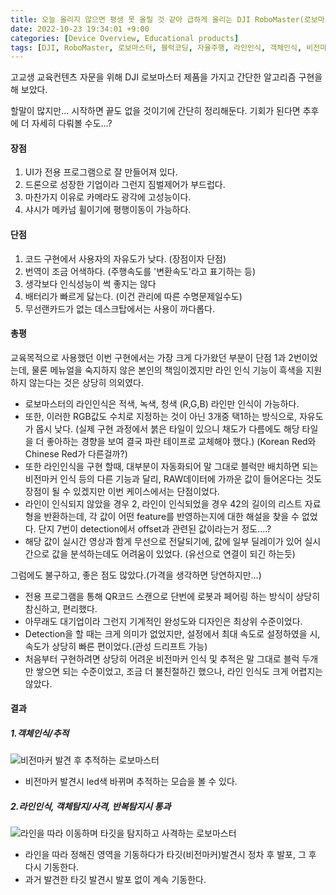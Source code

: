 ```yaml
---
title: 오늘 올리지 않으면 평생 못 올릴 것 같아 급하게 올리는 DJI RoboMaster(로보마스터) 후기
date: 2022-10-23 19:34:01 +9:00
categories: [Device Overview, Educational products]
tags: [DJI, RoboMaster, 로보마스터, 블럭코딩, 자율주행, 라인인식, 객체인식, 비전마커, 로봇]
---
```

고교생 교육컨텐츠 자문을 위해 DJI 로보마스터 제품을 가지고 간단한 알고리즘 구현을 해 보았다.

할말이 많지만... 시작하면 끝도 없을 것이기에 간단히 정리해둔다.
기회가 된다면 추후에 더 자세히 다뤄볼 수도...?

 <h4>장점</h4>
 
1. UI가 전용 프로그램으로 잘 만들어져 있다.
2. 드론으로 성장한 기업이라 그런지 짐벌제어가 부드럽다.
3. 마찬가지 이유로 카메라도 광각에 고성능이다.
4. 샤시가 메카넘 휠이기에 평행이동이 가능하다.

<h4>단점</h4>

1. 코드 구현에서 사용자의 자유도가 낮다. (장점이자 단점) 
2. 번역이 조금 어색하다.  (주행속도를 '변환속도'라고 표기하는 등) 
3. 생각보다 인식성능이 썩 좋지는 않다
4. 배터리가 빠르게 닳는다. (이건 관리에 따른 수명문제일수도)
5.  무선랜카드가 없는 데스크탑에서는 사용이 까다롭다.



<h4>총평</h4>
교육목적으로 사용했던 이번 구현에서는 가장 크게 다가왔던 부분이 단점 1과 2번이었는데, 물론 메뉴얼을 숙지하지 않은 본인의 책임이겠지만 라인 인식 기능이 흑색을 지원하지 않는다는 것은 상당히 의외였다.

* 로보마스터의 라인인식은 적색, 녹색, 청색 (R,G,B) 라인만 인식이 가능하다.
* 또한, 이러한 RGB값도 수치로 지정하는 것이 아닌 3개중 택1하는 방식으로, 자유도가 몹시 낮다. (실제 구현 과정에서 붉은 타일이 있으니 채도가 다름에도 해당 타일을 더 좋아하는 경향을 보여 결국 파란 테이프로 교체해야 했다.) (Korean Red와 Chinese Red가 다른걸까?)
* 또한 라인인식을 구현 할때, 대부분이 자동화되어 말 그대로 블럭만 배치하면 되는 비전마커 인식 등의 다른 기능과 달리, RAW데이터에 가까운 값이 들어온다는 것도 장점이 될 수 있겠지만 이번 케이스에서는 단점이었다.
* 라인이 인식되지 않았을 경우 2, 라인이 인식되었을 경우 42의 길이의 리스트 자료형을 반환하는데, 각 값이 어떤 feature를 반영하는지에 대한 해설을 찾을 수 없었다. 단지 7번이 detection에서 offset과 관련된 값이라는거 정도....?
* 해당 값이 실시간 영상과 함게 무선으로 전달되기에, 값에 일부 딜레이가 있어 실시간으로 값을 분석하는데도 어려움이 있었다. (유선으로 연결이 되긴 하는듯)




그럼에도 불구하고, 좋은 점도 많았다.(가격을 생각하면 당연하지만...)

* 전용 프로그램을 통해 QR코드 스캔으로 단번에 로봇과 페어링 하는 방식이 상당히 참신하고, 편리했다.
* 아무래도 대기업이라 그런지 기계적인 완성도와 디자인은 최상위 수준이었다.
* Detection을 할 때는 크게 의미가 없었지만, 설정에서 최대 속도로 설정하였을 시, 속도가 상당히 빠른 편이었다.(관성 드리프트 가능)
* 처음부터 구현하려면 상당히 어려운 비전마커 인식 및 추적은 말 그대로 블럭 두개만 쌓으면 되는 수준이었고, 조금 더 불친절하긴 했으나, 라인 인식도 크게 어렵지는 않았다.

<h4>결과</h4>

<h5>1.객체인식/추적</h5>
<img src="/assets/img/Robo_Master/1.gif" alt="비전마커 발견 후 추적하는 로보마스터">
<br>

* 비전마커 발견시 led색 바뀌며 추적하는 모습을 볼 수 있다.

<h5>2.라인인식, 객체탐지/사격, 반복탐지시 통과</h5>
<img src="/assets/img/Robo_Master/2.gif" alt="라인을 따라 이동하며 타깃을 탐지하고 사격하는 로보마스터">
<br>

* 라인을 따라 정해진 영역을 기동하다가 타깃(비전마커)발견시 정차 후 발포, 그 후 다시 기동한다.
* 과거 발견한 타깃 발견시 발포 없이 계속 기동한다.
